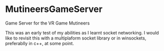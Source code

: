 # MutineersGameServer
Game Server for the VR Game Mutineers

This was an early test of my abilities as I learnt socket networking. I would like to revisit this with a multiplaform socket library or in winsockets, preferablly in c++, at some point. 

